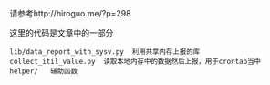 请参考http://hiroguo.me/?p=298

这里的代码是文章中的一部分

	lib/data_report_with_sysv.py  利用共享内存上报的库
	collect_itil_value.py  读取本地内存中的数据然后上报，用于crontab当中
	helper/   辅助函数




